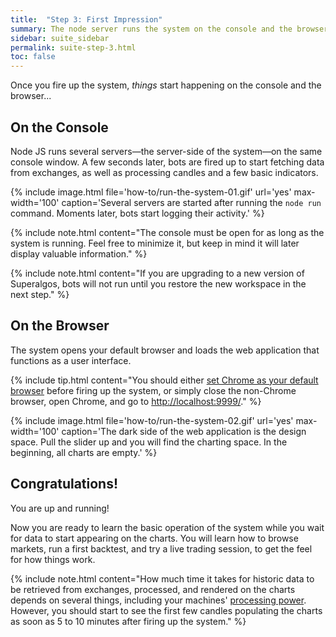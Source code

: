 ```yaml
---
title:  "Step 3: First Impression"
summary: The node server runs the system on the console and the browser runs the web application functioning as a user interface.
sidebar: suite_sidebar
permalink: suite-step-3.html
toc: false
---
```


Once you fire up the system, *things* start happening on the console and the browser...

## On the Console

Node JS runs several servers&mdash;the server-side of the system&mdash;on the same console window. A few seconds later, bots are fired up to start fetching data from exchanges, as well as processing candles and a few basic indicators.

{% include image.html file='how-to/run-the-system-01.gif' url='yes' max-width='100' caption='Several servers are started after running the ```node run``` command. Moments later, bots start logging their activity.' %}

{% include note.html content="The console must be open for as long as the system is running. Feel free to minimize it, but keep in mind it will later display valuable information." %}

{% include note.html content="If you are upgrading to a new version of Superalgos, bots will not run until you restore the new workspace in the next step." %}

## On the Browser

The system opens your default browser and loads the web application that functions as a user interface. 

{% include tip.html content="You should either <a href='https://support.google.com/chrome/answer/95417?co=GENIE.Platform%3DDesktop&hl=en' rel='nofollow' rel='noopener' target='_blank'>set Chrome as your default browser</a> before firing up the system, or simply close the non-Chrome browser, open Chrome, and go to <a href='http://localhost:9999/' rel='nofollow' rel='noopener' target='_blank'>http://localhost:9999/</a>." %}

{% include image.html file='how-to/run-the-system-02.gif' url='yes' max-width='100' caption='The dark side of the web application is the design space. Pull the slider up and you will find the charting space. In the beginning, all charts are empty.' %}

## Congratulations! 

You are up and running!

Now you are ready to learn the basic operation of the system while you wait for data to start appearing on the charts. You will learn how to browse markets, run a first backtest, and try a live trading session, to get the feel for how things work.

{% include note.html content="How much time it takes for historic data to be retrieved from exchanges, processed, and rendered on the charts depends on several things, including your machines' [processing power](suite-system-requirements.html#processing-power). However, you should start to see the first few candles populating the charts as soon as 5 to 10 minutes after firing up the system." %}
